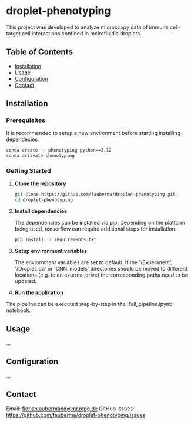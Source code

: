 # droplet-phenotyping
This project was developed to analyze microscopy data of immune cell- target cell interactions confined in mcirofluidic droplets.

## Table of Contents

- [Installation](#installation)
- [Usage](#usage)
- [Configuration](#configuration)
- [Contact](#contact)

## Installation

### Prerequisites

It is recommended to setup a new environment before starting installing dependecies.
```bash
conda create -n phenotyping python==3.12
conda activate phenotyping
```

### Getting Started

1. **Clone the repository**

    ```bash
    git clone https://github.com/fauberma/droplet-phenotyping.git
    cd droplet-phenotyping
    ```

2. **Install dependencies**

    The dependencies can be installed via pip. Depending on the platform being used, tensorflow can require additional steps for installation.

    ```bash
    pip install -r requirements.txt
    ```

3. **Setup environment variables**

   The enviornment variables are set to default.
   If the '/Experiment', '/Droplet_db' or 'CNN_models' directories should be moved to different locations (e.g. to an external drive) the corresponding paths need to be updated.
   


5. **Run the application**

  The pipeline can be executed step-by-step in the 'full_pipeline.ipynb' notebook.

## Usage

...

## Configuration
...

## Contact

Email: florian.aubermann@mr.mpg.de
GitHub Issues: https://github.com/fauberma/droplet-phenotyping/issues
